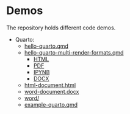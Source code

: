 # Demos

The repository holds different code demos.

- Quarto: 
   - [hello-quarto.qmd](quarto/hello-quarto.qmd)
   - [hello-quarto-multi-render-formats.qmd](quarto/hello-quarto-multi-render-formats.qmd)
      - [HTML](quarto/multi-format/hello-quarto-multi-render-formats.html)
      - [PDF](quarto/multi-format/hello-quarto-multi-render-formats.pdf)
      - [IPYNB](quarto/multi-format/hello-quarto-multi-render-formats.ipynb)
      - [DOCX](quarto/multi-format/hello-quarto-multi-render-formats.docx)
   - [html-document.html](quarto/html-document.html)
   - [word-document.docx](quarto/word-document.docx)
   - [word/](quarto/word/)
   - [example-quarto.qmd](quarto/example-quarto.qmd)
